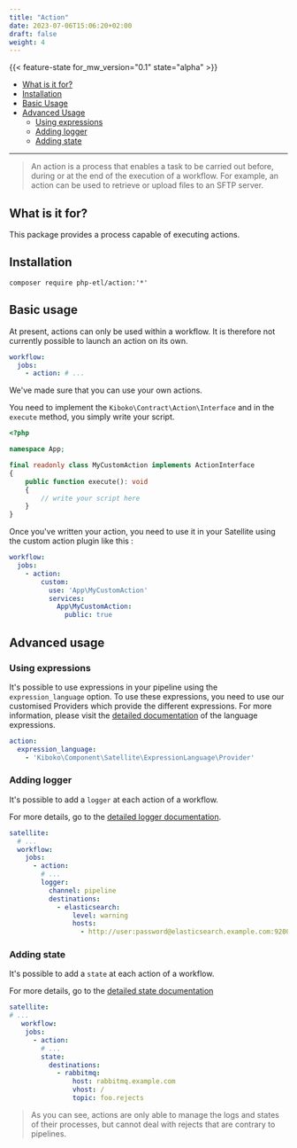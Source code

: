 ```yaml
---
title: "Action"
date: 2023-07-06T15:06:20+02:00
draft: false
weight: 4
---
```


{{< feature-state for_mw_version="0.1" state="alpha" >}}

- [What is it for?](#what-is-it-for)
- [Installation](#installation)
- [Basic Usage](#basic-usage)
- [Advanced Usage](#advanced-usage)
    - [Using expressions](#using-expressions)
    - [Adding logger](#adding-logger)
    - [Adding state](#adding-state)

---

> An action is a process that enables a task to be carried out before, during or at the end of the execution of a workflow.
> For example, an action can be used to retrieve or upload files to an SFTP server.

## What is it for?

This package provides a process capable of executing actions.

## Installation

```shell
composer require php-etl/action:'*'
```

## Basic usage

At present, actions can only be used within a workflow. It is therefore not currently possible to launch an action on its own.

```yaml
workflow:
  jobs:
    - action: # ...
```

We've made sure that you can use your own actions.

You need to implement the `Kiboko\Contract\Action\Interface` and in the `execute` method, you simply write your script.

```php
<?php 

namespace App;

final readonly class MyCustomAction implements ActionInterface
{
    public function execute(): void
    {
        // write your script here
    }
}
```

Once you've written your action, you need to use it in your Satellite using the custom action plugin like this :

```yaml
workflow:
  jobs:
    - action:
        custom:
          use: 'App\MyCustomAction'
          services:
            App\MyCustomAction:
              public: true
```

## Advanced usage

### Using expressions

It's possible to use expressions in your pipeline using the `expression_language` option. To use these expressions,
you need to use our customised Providers which provide the different expressions. For more information, please visit
the [detailed documentation](../../../feature/expression-language) of the language expressions.

```yaml
action:
  expression_language:
    - 'Kiboko\Component\Satellite\ExpressionLanguage\Provider'
```

### Adding logger

It's possible to add a `logger` at each action of a workflow.

For more details, go to the [detailed logger documentation](../../../feature/logger).

```yaml
satellite:
  # ...
  workflow:
    jobs:
      - action:
        # ...
        logger:
          channel: pipeline
          destinations:
            - elasticsearch:
                level: warning
                hosts:
                  - http://user:password@elasticsearch.example.com:9200
```

### Adding state

It's possible to add a `state` at each action of a workflow.

For more details, go to the [detailed state documentation](../../../feature/state)

```yaml
satellite:
# ...
   workflow:
    jobs:
      - action:
        # ...
        state:
          destinations:
            - rabbitmq:
                host: rabbitmq.example.com
                vhost: /
                topic: foo.rejects
```

> As you can see, actions are only able to manage the logs and states of their processes,
> but cannot deal with rejects that are contrary to pipelines.
